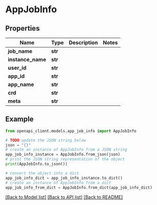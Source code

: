 # AppJobInfo


## Properties

Name | Type | Description | Notes
------------ | ------------- | ------------- | -------------
**job_name** | **str** |  | 
**instance_name** | **str** |  | 
**user_id** | **str** |  | 
**app_id** | **str** |  | 
**app_name** | **str** |  | 
**crd** | **str** |  | 
**meta** | **str** |  | 

## Example

```python
from openapi_client.models.app_job_info import AppJobInfo

# TODO update the JSON string below
json = "{}"
# create an instance of AppJobInfo from a JSON string
app_job_info_instance = AppJobInfo.from_json(json)
# print the JSON string representation of the object
print(AppJobInfo.to_json())

# convert the object into a dict
app_job_info_dict = app_job_info_instance.to_dict()
# create an instance of AppJobInfo from a dict
app_job_info_from_dict = AppJobInfo.from_dict(app_job_info_dict)
```
[[Back to Model list]](../README.md#documentation-for-models) [[Back to API list]](../README.md#documentation-for-api-endpoints) [[Back to README]](../README.md)


